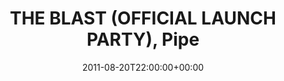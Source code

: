 ---
templateKey: event
guid: 0896526b-6eab-11ea-99c5-002590d1d1b0
date: 2011-08-20T22:00:00+00:00
eventTime: '10pm'
title: THE BLAST (OFFICIAL LAUNCH PARTY), Pipe
artist: THE BLAST (OFFICIAL LAUNCH PARTY)
city: Taipei
venue: Pipe
group: LEO37
guests: DJ Serpico,DJ Charles,DJ Baer,DJ Vicar,and Rong
url: http://www.facebook.com/event.php?eid=247588255261503
---